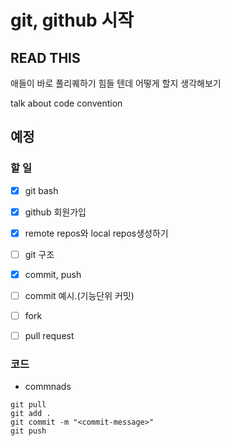 # git, github 시작

## READ THIS
애들이 바로 풀리퀘하기 힘들 텐데 어떻게 할지 생각해보기

talk about code convention 

## 예정
### 할 일
- [x] git bash
- [x] github 회원가입
- [x] remote repos와 local repos생성하기
- [ ] git 구조
- [x] commit, push
- [ ] commit 예시.(기능단위 커밋)


- [ ] fork
- [ ] pull request

### 코드
- commnads

```
git pull
git add .
git commit -m "<commit-message>"
git push
```


